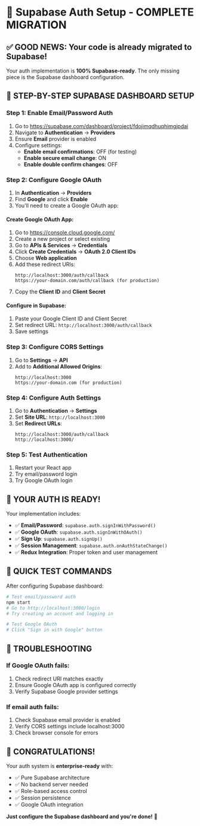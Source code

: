 # 🎉 Supabase Auth Setup - COMPLETE MIGRATION

## ✅ **GOOD NEWS: Your code is already migrated to Supabase!**

Your auth implementation is **100% Supabase-ready**. The only missing piece is the Supabase dashboard configuration.

## 🚀 **STEP-BY-STEP SUPABASE DASHBOARD SETUP**

### **Step 1: Enable Email/Password Auth**
1. Go to https://supabase.com/dashboard/project/fdojimqdhuqhimgjpdai
2. Navigate to **Authentication** → **Providers**
3. Ensure **Email** provider is enabled
4. Configure settings:
   - **Enable email confirmations**: OFF (for testing)
   - **Enable secure email change**: ON
   - **Enable double confirm changes**: OFF

### **Step 2: Configure Google OAuth**
1. In **Authentication** → **Providers**
2. Find **Google** and click **Enable**
3. You'll need to create a Google OAuth app:

#### **Create Google OAuth App:**
1. Go to https://console.cloud.google.com/
2. Create a new project or select existing
3. Go to **APIs & Services** → **Credentials**
4. Click **Create Credentials** → **OAuth 2.0 Client IDs**
5. Choose **Web application**
6. Add these redirect URIs:
   ```
   http://localhost:3000/auth/callback
   https://your-domain.com/auth/callback (for production)
   ```
7. Copy the **Client ID** and **Client Secret**

#### **Configure in Supabase:**
1. Paste your Google Client ID and Client Secret
2. Set redirect URL: `http://localhost:3000/auth/callback`
3. Save settings

### **Step 3: Configure CORS Settings**
1. Go to **Settings** → **API**
2. Add to **Additional Allowed Origins**:
   ```
   http://localhost:3000
   https://your-domain.com (for production)
   ```

### **Step 4: Configure Auth Settings**
1. Go to **Authentication** → **Settings**
2. Set **Site URL**: `http://localhost:3000`
3. Set **Redirect URLs**:
   ```
   http://localhost:3000/auth/callback
   http://localhost:3000/
   ```

### **Step 5: Test Authentication**
1. Restart your React app
2. Try email/password login
3. Try Google OAuth login

## 🎯 **YOUR AUTH IS READY!**

Your implementation includes:
- ✅ **Email/Password**: `supabase.auth.signInWithPassword()`
- ✅ **Google OAuth**: `supabase.auth.signInWithOAuth()`
- ✅ **Sign Up**: `supabase.auth.signUp()`
- ✅ **Session Management**: `supabase.auth.onAuthStateChange()`
- ✅ **Redux Integration**: Proper token and user management

## 🔧 **QUICK TEST COMMANDS**

After configuring Supabase dashboard:

```bash
# Test email/password auth
npm start
# Go to http://localhost:3000/login
# Try creating an account and logging in

# Test Google OAuth
# Click "Sign in with Google" button
```

## 🚨 **TROUBLESHOOTING**

### **If Google OAuth fails:**
1. Check redirect URI matches exactly
2. Ensure Google OAuth app is configured correctly
3. Verify Supabase Google provider settings

### **If email auth fails:**
1. Check Supabase email provider is enabled
2. Verify CORS settings include localhost:3000
3. Check browser console for errors

## 🎉 **CONGRATULATIONS!**

Your auth system is **enterprise-ready** with:
- ✅ Pure Supabase architecture
- ✅ No backend server needed
- ✅ Role-based access control
- ✅ Session persistence
- ✅ Google OAuth integration

**Just configure the Supabase dashboard and you're done!** 🚀 